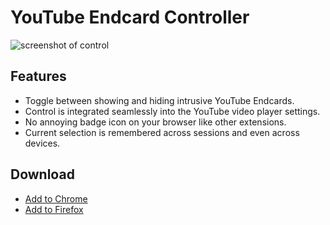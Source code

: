 # YouTube Endcard Controller

![screenshot of control](https://lh3.googleusercontent.com/BL4tPiY52gBWMkNN-uVS-THjsOfcLUBGLqTBAdCUJHFNrq7I9FfcBnEyLrdUg-rgsGS0u19LUA=w640-h400-e365-rj-sc0x00ffffff)

## Features

* Toggle between showing and hiding intrusive YouTube Endcards.
* Control is integrated seamlessly into the YouTube video player settings.
* No annoying badge icon on your browser like other extensions.
* Current selection is remembered across sessions and even across devices.

## Download

* [Add to Chrome](https://chrome.google.com/webstore/detail/youtube-endcard-controlle/dhcmfnihepmjalbfgelbfoecmmjjbinh)
* [Add to Firefox](https://addons.mozilla.org/en-US/firefox/addon/youtube-endcard-controller/)



